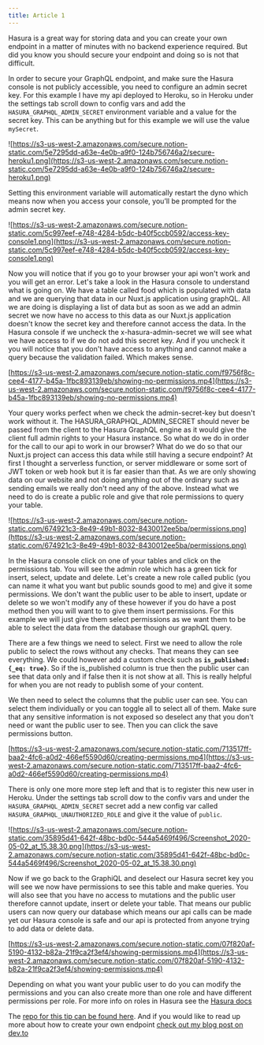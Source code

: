 ```yaml
---
title: Article 1
---
```


Hasura is a great way for storing data and you can create your own endpoint in a matter of minutes with no backend experience required. But did you know you should secure your endpoint and doing so is not that difficult.

In order to secure your GraphQL endpoint, and make sure the Hasura console is not publicly accessible, you need to configure an admin secret key. For this example I have my api deployed to Heroku, so in Heroku under the settings tab scroll down to config vars and add the `HASURA_GRAPHQL_ADMIN_SECRET` environment variable and a value for the secret key. This can be anything but for this example we will use the value `mySecret`.

![https://s3-us-west-2.amazonaws.com/secure.notion-static.com/5e7295dd-a63e-4e0b-a9f0-124b756746a2/secure-heroku1.png](https://s3-us-west-2.amazonaws.com/secure.notion-static.com/5e7295dd-a63e-4e0b-a9f0-124b756746a2/secure-heroku1.png)

Setting this environment variable will automatically restart the dyno which means now when you access your console, you’ll be prompted for the admin secret key.

![https://s3-us-west-2.amazonaws.com/secure.notion-static.com/5c997eef-e748-4284-b5dc-b40f5ccb0592/access-key-console1.png](https://s3-us-west-2.amazonaws.com/secure.notion-static.com/5c997eef-e748-4284-b5dc-b40f5ccb0592/access-key-console1.png)

Now you will notice that if you go to your browser your api won't work and you will get an error. Let's take a look in the Hasura console to understand what is going on. We have a table called food which is populated with data and we are querying that data in our Nuxt.js application using graphQL. All we are doing is displaying a list of data but as soon as we add an admin secret we now have no access to this data as our Nuxt.js application doesn't know the secret key and therefore cannot access the data. In the Hasura console if we uncheck the x-hasura-admin-secret we will see what we have access to if we do not add this secret key. And if you uncheck it you will notice that you don't have access to anything and cannot make a query because the validation failed. Which makes sense.

[https://s3-us-west-2.amazonaws.com/secure.notion-static.com/f9756f8c-cee4-4177-b45a-1fbc893139eb/showing-no-permissions.mp4](https://s3-us-west-2.amazonaws.com/secure.notion-static.com/f9756f8c-cee4-4177-b45a-1fbc893139eb/showing-no-permissions.mp4)

Your query works perfect when we check the admin-secret-key but doesn't work without it. The HASURA_GRAPHQL_ADMIN_SECRET should never be passed from the client to the Hasura GraphQL engine as it would give the client full admin rights to your Hasura instance. So what do we do in order for the call to our api to work in our browser? What do we do so that our Nuxt.js project can access this data while still having a secure endpoint? At first I thought a serverless function, or server middleware or some sort of JWT token or web hook but it is far easier than that. As we are only showing data on our website and not doing anything out of the ordinary such as sending emails we really don't need any of the above. Instead what we need to do is create a public role and give that role permissions to query your table.

![https://s3-us-west-2.amazonaws.com/secure.notion-static.com/674921c3-8e49-49b1-8032-8430012ee5ba/permissions.png](https://s3-us-west-2.amazonaws.com/secure.notion-static.com/674921c3-8e49-49b1-8032-8430012ee5ba/permissions.png)

In the Hasura console click on one of your tables and click on the permissions tab. You will see the admin role which has a green tick for insert, select, update and delete. Let's create a new role called public (you can name it what you want but public sounds good to me) and give it some permissions. We don't want the public user to be able to insert, update or delete so we won't modify any of these however if you do have a post method then you will want to to give them insert permissions. For this example we will just give them select permissions as we want them to be able to select the data from the database though our graphQL query.

There are a few things we need to select. First we need to allow the role public to select the rows without any checks. That means they can see everything. We could however add a custom check such as **`is_published: {_eq: true}`**. So if the is_published column is true then the public user can see that data only and if false then it is not show at all. This is really helpful for when you are not ready to publish some of your content.

We then need to select the columns that the public user can see. You can select them individually or you can toggle all to select all of them. Make sure that any sensitive information is not exposed so deselect any that you don't need or want the public user to see. Then you can click the save permissions button.

[https://s3-us-west-2.amazonaws.com/secure.notion-static.com/713517ff-baa2-4fc6-a0d2-466ef5590d60/creating-permissions.mp4](https://s3-us-west-2.amazonaws.com/secure.notion-static.com/713517ff-baa2-4fc6-a0d2-466ef5590d60/creating-permissions.mp4)

There is only one more more step left and that is to register this new user in Heroku. Under the settings tab scroll dow to the confiv vars and under the `HASURA_GRAPHQL_ADMIN_SECRET` secret add a new config var called `HASURA_GRAPHQL_UNAUTHORIZED_ROLE` and give it the value of `public`.

![https://s3-us-west-2.amazonaws.com/secure.notion-static.com/35895d41-642f-48bc-bd0c-544a5469f496/Screenshot_2020-05-02_at_15.38.30.png](https://s3-us-west-2.amazonaws.com/secure.notion-static.com/35895d41-642f-48bc-bd0c-544a5469f496/Screenshot_2020-05-02_at_15.38.30.png)

Now if we go back to the GraphiQL and deselect our Hasura secret key you will see we now have permissions to see this table and make queries. You will also see that you have no access to mutations and the public user therefore cannot update, insert or delete your table. That means our public users can now query our database which means our api calls can be made yet our Hasura console is safe and our api is protected from anyone trying to add data or delete data.

[https://s3-us-west-2.amazonaws.com/secure.notion-static.com/07f820af-5190-4132-b82a-21f9ca2f3ef4/showing-permissions.mp4](https://s3-us-west-2.amazonaws.com/secure.notion-static.com/07f820af-5190-4132-b82a-21f9ca2f3ef4/showing-permissions.mp4)

Depending on what you want your public user to do you can modify the permissions and you can also create more than one role and have different permissions per role. For more info on roles in Hasura see the [Hasura docs](https://hasura.io/docs/1.0/graphql/manual/auth/authorization/common-roles-auth-examples.html)

The [repo for this tip can be found here](https://github.com/debs-obrien/exit-lockdown). And if you would like to read up more about how to create your own endpoint [check out my blog post on dev.to](https://dev.to/debs_obrien/getting-data-from-hasura-onto-your-nuxt-js-app-5dpn)
